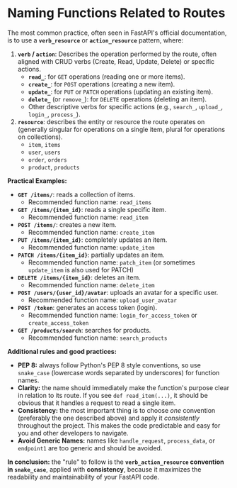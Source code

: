 # Naming Functions Related to Routes

The most common practice, often seen in FastAPI's official documentation, is to use a **`verb_resource`** or **`action_resource`** pattern, where:

1.  **`verb` / `action`**: Describes the operation performed by the route, often aligned with CRUD verbs (Create, Read, Update, Delete) or specific actions.
    * **`read_`**: for `GET` operations (reading one or more items).
    * **`create_`**: for `POST` operations (creating a new item).
    * **`update_`**: for `PUT` or `PATCH` operations (updating an existing item).
    * **`delete_`** (or `remove_`): for `DELETE` operations (deleting an item).
    * Other descriptive verbs for specific actions (e.g., `search_`, `upload_`, `login_`, `process_`).
2.  **`resource`**: describes the entity or resource the route operates on (generally singular for operations on a single item, plural for operations on collections).
    * `item`, `items`
    * `user`, `users`
    * `order`, `orders`
    * `product`, `products`

**Practical Examples:**

* **`GET /items/`**: reads a collection of items.
    * Recommended function name: `read_items`
* **`GET /items/{item_id}`**: reads a single specific item.
    * Recommended function name: `read_item`
* **`POST /items/`**: creates a new item.
    * Recommended function name: `create_item`
* **`PUT /items/{item_id}`**: completely updates an item.
    * Recommended function name: `update_item`
* **`PATCH /items/{item_id}`**: partially updates an item.
    * Recommended function name: `patch_item` (or sometimes `update_item` is also used for PATCH)
* **`DELETE /items/{item_id}`**: deletes an item.
    * Recommended function name: `delete_item`
* **`POST /users/{user_id}/avatar`**: uploads an avatar for a specific user.
    * Recommended function name: `upload_user_avatar`
* **`POST /token`**: generates an access token (login).
    * Recommended function name: `login_for_access_token` or `create_access_token`
* **`GET /products/search`**: searches for products.
    * Recommended function name: `search_products`

**Additional rules and good practices:**

* **PEP 8:** always follow Python's PEP 8 style conventions, so use `snake_case` (lowercase words separated by underscores) for function names.
* **Clarity:** the name should immediately make the function's purpose clear in relation to its route. If you see `def read_item(...)`, it should be obvious that it handles a request to read a single item.
* **Consistency:** the most important thing is to choose *one* convention (preferably the one described above) and apply it *consistently* throughout the project. This makes the code predictable and easy for you and other developers to navigate.
* **Avoid Generic Names:** names like `handle_request`, `process_data`, or `endpoint1` are too generic and should be avoided.

**In conclusion:** the "rule" to follow is the **`verb_action_resource` convention in `snake_case`**, applied with **consistency**, because it maximizes the readability and maintainability of your FastAPI code.
